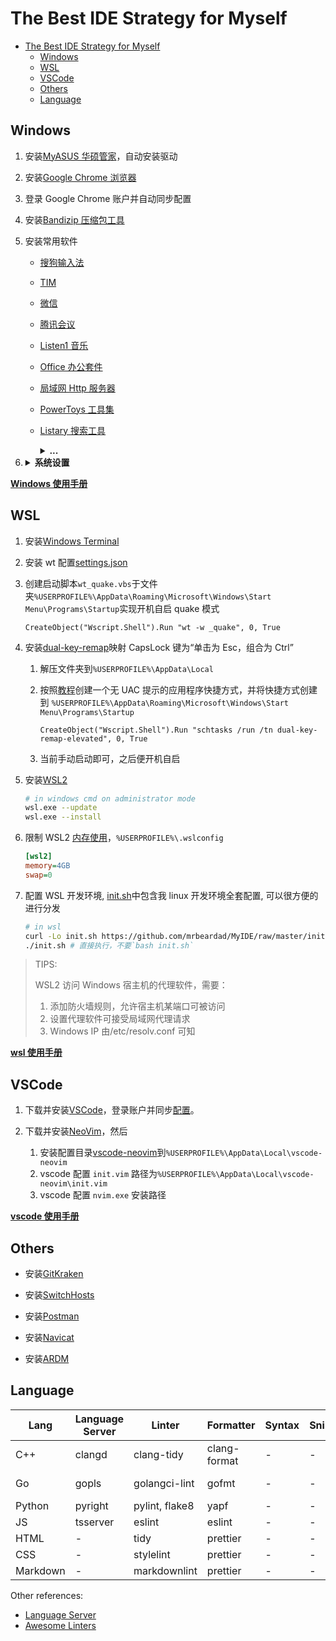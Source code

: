 # The Best IDE Strategy for Myself

<!-- vim-markdown-toc GFM -->

- [The Best IDE Strategy for Myself](#the-best-ide-strategy-for-myself)
  - [Windows](#windows)
  - [WSL](#wsl)
  - [VSCode](#vscode)
  - [Others](#others)
  - [Language](#language)

<!-- vim-markdown-toc -->

## Windows

1. 安装[MyASUS 华硕管家](https://www.microsoft.com/zh-cn/p/myasus/9n7r5s6b0zzh?activetab=pivot:overviewtab)，自动安装驱动
2. 安装[Google Chrome 浏览器](https://www.google.cn/chrome/)
3. 登录 Google Chrome 账户并自动同步配置
4. 安装[Bandizip 压缩包工具](http://www.bandisoft.com/bandizip/old/6/)
5. 安装常用软件

   - [搜狗输入法](https://pinyin.sogou.com/)
   - [TIM](https://tim.qq.com)
   - [微信](https://pc.weixin.qq.com/?lang=zh_CN)
   - [腾讯会议](https://meeting.tencent.com/download-center.html)
   - [Listen1 音乐](https://www.zhyong.cn/posts/64cd/)
   - [Office 办公套件](https://www.office.com/)
   - [局域网 Http 服务器](http://iscute.cn/chfs)
   - [PowerToys 工具集](https://github.com/microsoft/PowerToys/releases)
   - [Listary 搜索工具](https://www.listarypro.com/download)
       <details>
           <summary><b>...</b></summary>

     ```txt
     产  品：Listary授权信息
     姓  名：准女婿
     邮  箱：welcome5201311@163.com
     注册码：
     DR6QRNJBSYB344AJ7NJA3EKZC9B2PMWV
     KF2HP9CAQSJMBZCJXM8KSH4H3XYPAKNS
     WRR6ZBJ3HQPPZGF8FL88VQSNZ27EAW8S
     AAV6TVFGLQZTHGJCAEMAKG74573ZTDDG
     8NMLXAMZVJ6546QZLE7VTYZRNFKMHUBB
     JNWC2T2FR3EKVUDA2JEL85RDHLVFBC4Q
     复制代码


     复制代码
     姓  名：准女婿
     邮  箱：welcome5201311@163.com
     注册码：
     AQUTK8NRYKGREDZMS68GPG9NPDYSYJJK
     FGQ2ZL8B6Z3STGXEST27EAS67F77HR6M
     CW7Y6YA85T75AQUX7W3CYBNJLCJE7GY9
     WA3HSDTA8YLT2FPF8YMXWWWFLT4NQK4F
     C3LUGRGZR5R29CYAUPZ4XUEXDLGFZNGV
     JNWC2T2FR3EKULSBLMG9NLPJWRW29WYH
     复制代码


     复制代码
     姓  名：准女婿
     邮  箱：welcome5201311@znx_52pojie.com
     注册码：
     JRWX9QN8GJYF9J3S27KYKY2F7UGCW9QD
     VUHQL8ZBERXM9KMY8UM8P23QKYDXHTCW
     VHD2WNSSP8CV755UFGALVG34XYEENR76
     YSKTDDH29DEVTYD9V5TV8HLMRVGEUVC5
     XKE62QZA7YH97CBBA5V7V53MC6XC89N6
     4YA4DWA2TZ4VU8VT8S3R89W6HBKG3J42
     ```

       </details>

6. <details>
    <summary><b>系统设置</b></summary>

   - Acount
     - Your info: 登录账户
     - Your info: 登录账户
     - Sync your srttings: 同步配置
   - System
     - Display: 夜间暖色
     - Clipboard: 启用剪切板
     - About: 更改主机名
   - Devices
     - Bluetooth & other devices: 关闭蓝牙
     - Touchpad: 设置触摸板手势
     - Typing
       - Advanced Keyboard Settings
         - Input Language hot keys: 设置系统输入法热键
   - Personalization
     - Theme
       - Background: 设置桌面壁纸
       - Colors: 设置主题颜色
       - Mouse Cursor: 设置[鼠标主题](https://zhutix.com/tag/cursors/)
     - Fonts: 设置字体
       1. 安装[noMeiryoUI 字体设置](https://github.com/Tatsu-syo/noMeiryoUI/releases)
       2. 安装[MacType 字体渲染](https://github.com/snowie2000/mactype/releases)
       3. 安装[NerdCodePro 字体](fonts/)
     - Start: 设置开始界面
       1. 开启所有选项
       2. 排版磁条
     - Taskbar: 设置任务栏界面
       1. 安装[TranslucentTB 透明任务栏](https://www.microsoft.com/zh-cn/p/translucenttb/9pf4kz2vn4w9?activetab=pivot:overviewtab)
       2. 安装[XMeters 资源监测器](https://entropy6.com/xmeters/)
       3. 居中任务栏图标
       4. 隐藏桌面图标
   - Apps
     - Apps & features: 卸载多余软件
     - Startup: 管理开机自启软件
   - Time & Language: 自动同步时间与时区，并显示农历
   - Region: 设置所在地区与日期时间显示格式
   - Language: 设置系统显示语言为英语，并下载中文包
     - Administrative language settings
       - Change system locale: 选择中文语系并取消勾选 Beta 设置
   - Ease of Access
     - Mouse pointer: 更改鼠标大小

  </details>

[**Windows 使用手册**](windows.md)

## WSL

1. 安装[Windows Terminal](https://www.microsoft.com/zh-cn/p/windows-terminal/9n0dx20hk701?activetab=pivot:overviewtab)
2. 安装 wt 配置[settings.json](wt/settings.json)
3. 创建启动脚本`wt_quake.vbs`于文件夹`%USERPROFILE%\AppData\Roaming\Microsoft\Windows\Start Menu\Programs\Startup`实现开机自启 quake 模式

   ```vbs
   CreateObject("Wscript.Shell").Run "wt -w _quake", 0, True
   ```

4. 安装[dual-key-remap](https://github.com/ililim/dual-key-remap/releases)映射 CapsLock 键为“单击为 Esc，组合为 Ctrl”

   1. 解压文件夹到`%USERPROFILE%\AppData\Local`
   2. 按照[教程](https://winaero.com/create-elevated-shortcut-to-skip-uac-prompt-in-windows-10/)创建一个无 UAC 提示的应用程序快捷方式，并将快捷方式创建到 `%USERPROFILE%\AppData\Roaming\Microsoft\Windows\Start Menu\Programs\Startup`

      ```vbs
      CreateObject("Wscript.Shell").Run "schtasks /run /tn dual-key-remap-elevated", 0, True
      ```

   3. 当前手动启动即可，之后便开机自启

5. 安装[WSL2](https://docs.microsoft.com/en-us/windows/wsl/install)

   ```sh
   # in windows cmd on administrator mode
   wsl.exe --update
   wsl.exe --install
   ```

6. 限制 WSL2 [内存使用](https://github.com/microsoft/WSL/issues/4166#issuecomment-526725261)，`%USERPROFILE%\.wslconfig`

   ```ini
   [wsl2]
   memory=4GB
   swap=0
   ```

7. 配置 WSL 开发环境, [init.sh](init.sh)中包含我 linux 开发环境全套配置, 可以很方便的进行分发

   ```sh
   # in wsl
   curl -Lo init.sh https://github.com/mrbeardad/MyIDE/raw/master/init.sh
   ./init.sh # 直接执行，不要`bash init.sh`
   ```

> TIPS:
>
> WSL2 访问 Windows 宿主机的代理软件，需要：
>
> 1. 添加防火墙规则，允许宿主机某端口可被访问
> 2. 设置代理软件可接受局域网代理请求
> 3. Windows IP 由/etc/resolv.conf 可知

[**wsl 使用手册**](wsl.md)

## VSCode

1. 下载并安装[VSCode](https://code.visualstudio.com/download)，登录账户并同步[配置](vscode/)。

2. 下载并安装[NeoVim](https://github.com/neovim/neovim/releases/)，然后
   1. 安装配置目录[vscode-neovim](vscode/vscode-neovim/)到`%USERPROFILE%\AppData\Local\vscode-neovim`
   2. vscode 配置 `init.vim` 路径为`%USERPROFILE%\AppData\Local\vscode-neovim\init.vim`
   3. vscode 配置 `nvim.exe` 安装路径

[**vscode 使用手册**](vscode.md)

## Others
- 安装[GitKraken](https://release.axocdn.com/win64/GitKrakenSetup-6.5.1.exe "https://gitee.com/DaveBoy/GitCracken")

- 安装[SwitchHosts](https://github.com/oldj/SwitchHosts/releases)

- 安装[Postman](https://www.postman.com/downloads/)

- 安装[Navicat](## "祖安人自有祖安的方法搞到手")

- 安装[ARDM](https://github.com/qishibo/AnotherRedisDesktopManager/releases)

## Language

| Lang     | Language Server | Linter         | Formatter    | Syntax | Snippets | Debugger | Build    | Doc     | Test    | Prof       |
| -------- | --------------- | -------------- | ------------ | ------ | -------- | -------- | -------- | ------- | ------- | ---------- |
| C++      | clangd          | clang-tidy     | clang-format | -      | -        | lldb     | CMake    | Doxygen | gtest   | gperftools |
| Go       | gopls           | golangci-lint  | gofmt        | -      | -        | delve    | go-build | swag    | testify | go-prof    |
| Python   | pyright         | pylint, flake8 | yapf         | -      | -        | -        | -        | -       | -       | -          |
| JS       | tsserver        | eslint         | eslint       | -      | -        | -        | -        | -       | -       | -          |
| HTML     | -               | tidy           | prettier     | -      | -        | -        | -        | -       | -       | -          |
| CSS      | -               | stylelint      | prettier     | -      | -        | -        | -        | -       | -       | -          |
| Markdown | -               | markdownlint   | prettier     | -      | -        | -        | -        | -       | -       | -          |

Other references:

- [Language Server](https://microsoft.github.io/language-server-protocol/implementors/servers/)
- [Awesome Linters](https://github.com/caramelomartins/awesome-linters)

